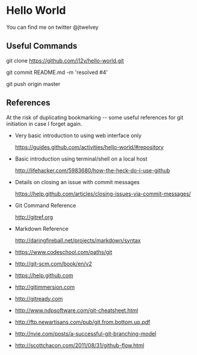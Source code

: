 Hello World
===========
You can find me on twitter @jtwelvey

Useful Commands
--------

  git clone https://github.com/j12y/hello-world.git
  
  git commit README.md -m 'resolved #4'
  
  git push origin master

References
----------
At the risk of duplicating bookmarking -- some useful references for git initiation in case I forget again.

- Very basic introduction to using web interface only

  https://guides.github.com/activities/hello-world/#repository

- Basic introduction using terminal/shell on a local host

  http://lifehacker.com/5983680/how-the-heck-do-i-use-github

- Details on closing an issue with commit messages

  https://help.github.com/articles/closing-issues-via-commit-messages/

- Git Command Reference

  http://gitref.org

- Markdown Reference

  http://daringfireball.net/projects/markdown/syntax

- https://www.codeschool.com/paths/git
- http://git-scm.com/book/en/v2
- https://help.github.com
- http://gitimmersion.com
- http://gitready.com
- http://www.ndpsoftware.com/git-cheatsheet.html
- http://ftp.newartisans.com/pub/git.from.bottom.up.pdf
- http://nvie.com/posts/a-successful-git-branching-model
- http://scottchacon.com/2011/08/31/github-flow.html
